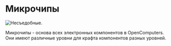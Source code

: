 # Микрочипы

![Несъедобные.](oredict:oc:circuitChip1)

Микрочипы - основа всех электронных компонентов в OpenComputers. Они имеют различные уровни для крафта компонентов разных уровней.
